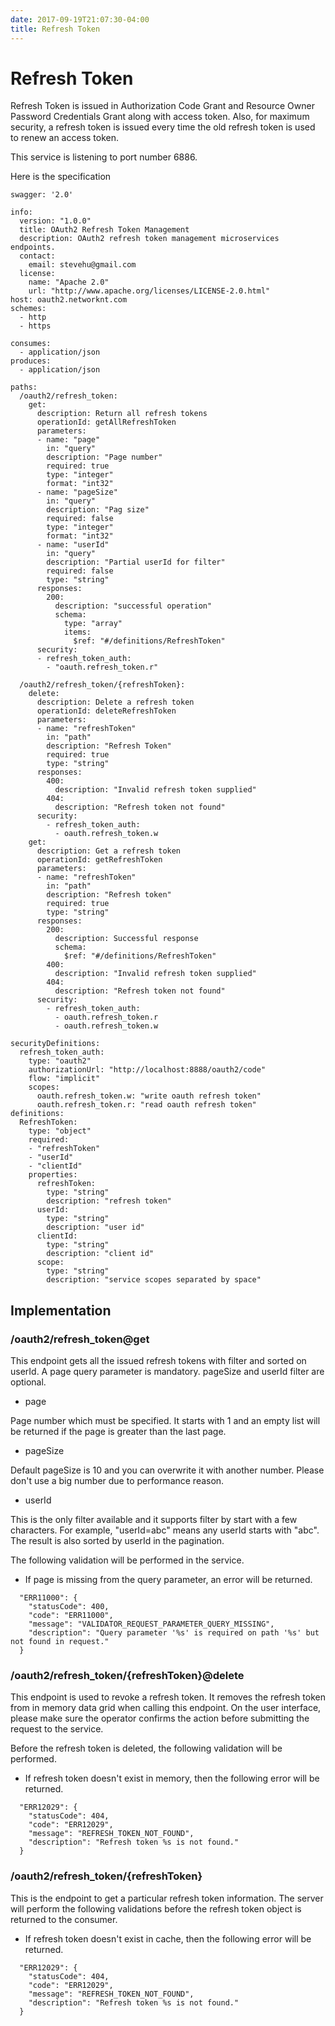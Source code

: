 ```yaml
---
date: 2017-09-19T21:07:30-04:00
title: Refresh Token
---
```


# Refresh Token

Refresh Token is issued in Authorization Code Grant and Resource Owner Password Credentials 
Grant along with access token. Also, for maximum security, a refresh token is issued every
time the old refresh token is used to renew an access token. 


This service is listening to port number 6886.

Here is the specification


```
swagger: '2.0'

info:
  version: "1.0.0"
  title: OAuth2 Refresh Token Management
  description: OAuth2 refresh token management microservices endpoints. 
  contact:
    email: stevehu@gmail.com
  license:
    name: "Apache 2.0"
    url: "http://www.apache.org/licenses/LICENSE-2.0.html"
host: oauth2.networknt.com
schemes:
  - http
  - https

consumes:
  - application/json
produces:
  - application/json

paths:
  /oauth2/refresh_token:
    get:
      description: Return all refresh tokens
      operationId: getAllRefreshToken
      parameters:
      - name: "page"
        in: "query"
        description: "Page number"
        required: true
        type: "integer"
        format: "int32"
      - name: "pageSize"
        in: "query"
        description: "Pag size"
        required: false
        type: "integer"
        format: "int32"
      - name: "userId"
        in: "query"
        description: "Partial userId for filter"
        required: false
        type: "string"
      responses:
        200:
          description: "successful operation"
          schema:
            type: "array"
            items:
              $ref: "#/definitions/RefreshToken"
      security:
      - refresh_token_auth:
        - "oauth.refresh_token.r"
          
  /oauth2/refresh_token/{refreshToken}:
    delete:
      description: Delete a refresh token
      operationId: deleteRefreshToken
      parameters:
      - name: "refreshToken"
        in: "path"
        description: "Refresh Token"
        required: true
        type: "string"
      responses:
        400:
          description: "Invalid refresh token supplied"
        404:
          description: "Refresh token not found"
      security:
        - refresh_token_auth:
          - oauth.refresh_token.w
    get:
      description: Get a refresh token
      operationId: getRefreshToken
      parameters:
      - name: "refreshToken"
        in: "path"
        description: "Refresh token"
        required: true
        type: "string"
      responses:
        200: 
          description: Successful response
          schema:
            $ref: "#/definitions/RefreshToken"          
        400:
          description: "Invalid refresh token supplied"
        404:
          description: "Refresh token not found"
      security:
        - refresh_token_auth:
          - oauth.refresh_token.r
          - oauth.refresh_token.w

securityDefinitions:
  refresh_token_auth:
    type: "oauth2"
    authorizationUrl: "http://localhost:8888/oauth2/code"
    flow: "implicit"
    scopes:
      oauth.refresh_token.w: "write oauth refresh token"
      oauth.refresh_token.r: "read oauth refresh token"
definitions:
  RefreshToken:
    type: "object"
    required:
    - "refreshToken"
    - "userId"
    - "clientId"
    properties:
      refreshToken:
        type: "string"
        description: "refresh token"
      userId:
        type: "string"
        description: "user id"
      clientId:
        type: "string"
        description: "client id"
      scope:
        type: "string"
        description: "service scopes separated by space"

```

## Implementation

### /oauth2/refresh_token@get

This endpoint gets all the issued refresh tokens with filter and sorted on 
userId. A page query parameter is mandatory. pageSize and userId filter
are optional.

* page 

Page number which must be specified. It starts with 1 and an empty list will
be returned if the page is greater than the last page.

* pageSize

Default pageSize is 10 and you can overwrite it with another number. Please don't
use a big number due to performance reason. 

* userId

This is the only filter available and it supports filter by start with a few characters.
For example, "userId=abc" means any userId starts with "abc". The result is also
sorted by userId in the pagination. 


The following validation will be performed in the service.

* If page is missing from the query parameter, an error will be returned.

```
  "ERR11000": {
    "statusCode": 400,
    "code": "ERR11000",
    "message": "VALIDATOR_REQUEST_PARAMETER_QUERY_MISSING",
    "description": "Query parameter '%s' is required on path '%s' but not found in request."
  }
```


### /oauth2/refresh_token/{refreshToken}@delete

This endpoint is used to revoke a refresh token. It removes the refresh token from
in memory data grid when calling this endpoint. On the user interface, please make 
sure the operator confirms the action before submitting the request to the service.

Before the refresh token is deleted, the following validation will be performed. 

* If refresh token doesn't exist in memory, then the following error will be 
returned.

```
  "ERR12029": {
    "statusCode": 404,
    "code": "ERR12029",
    "message": "REFRESH_TOKEN_NOT_FOUND",
    "description": "Refresh token %s is not found."
  }
```


### /oauth2/refresh_token/{refreshToken}

This is the endpoint to get a particular refresh token information. The server 
will perform the following validations before the refresh token object is returned 
to the consumer.

* If refresh token doesn't exist in cache, then the following error will be returned.

```
  "ERR12029": {
    "statusCode": 404,
    "code": "ERR12029",
    "message": "REFRESH_TOKEN_NOT_FOUND",
    "description": "Refresh token %s is not found."
  }
```

